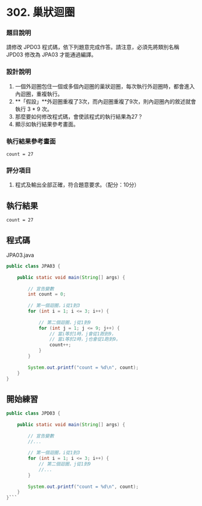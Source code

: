 # 302. 巢狀迴圈

### 題目說明 ###

請修改 JPD03 程式碼，依下列題意完成作答。請注意，必須先將類別名稱 JPD03 修改為 JPA03 才能通過編譯。

### 設計說明 ###

1. 一個外迴圈包住一個或多個內迴圈的巢狀迴圈，每次執行外迴圈時，都會進入內迴圈，重複執行。
2. **「假設」**外迴圈重複了3次，而內迴圈重複了9次，則內迴圈內的敘述就會執行 3 * 9 次。
3. 那麼要如何修改程式碼，會使該程式的執行結果為27？
4. 顯示如執行結果參考畫面。

### 執行結果參考畫面 ###

    count = 27

### 評分項目 ###

1. 程式及輸出全部正確，符合題意要求。（配分：10分）

## 執行結果

```
count = 27
```

## 程式碼

JPA03.java

```java
public class JPA03 {
    
    public static void main(String[] args) {
        
        // 宣告變數
        int count = 0;
        
        // 第一個迴圈，i從1到3
        for (int i = 1; i <= 3; i++) {
            
            // 第二個迴圈，j從1到9
            for (int j = 1; j <= 9; j++) {
                // 當i等於1時，j會從1跑到9，
                // 當i等於2時，j也會從1跑到9。
                count++;
            }
        }
        
        System.out.printf("count = %d\n", count);
    }
}
```

## 開始練習

```java
public class JPD03 {
    
    public static void main(String[] args) {
        
        // 宣告變數
        //...
        
        // 第一個迴圈，i從1到3
        for (int i = 1; i <= 3; i++) {
            // 第二個迴圈，j從1到9
            //...
        }
        
        System.out.printf("count = %d\n", count);
    }
}```
